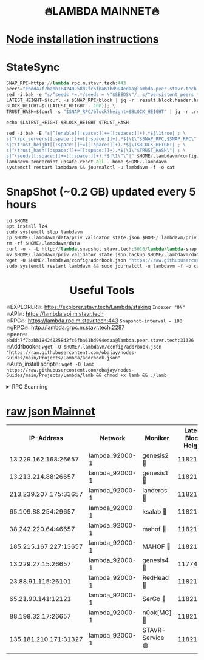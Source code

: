 <h1 align="center"> 🔥LAMBDA MAINNET🔥</h1>


[Node installation instructions](https://github.com/obajay/nodes-Guides/tree/main/Projects/Lambda)
=


# StateSync
```python
SNAP_RPC=https://lambda.rpc.m.stavr.tech:443
peers="ebdd47f7babb184240258d2fc6fba61bd994edaa@lambda.peer.stavr.tech:31326" 
sed -i.bak -e "s/^seeds *=.*/seeds = \"$SEEDS\"/; s/^persistent_peers *=.*/persistent_peers = \"$PEERS\"/" $HOME/.lambdavm/config/config.toml
LATEST_HEIGHT=$(curl -s $SNAP_RPC/block | jq -r .result.block.header.height); \
BLOCK_HEIGHT=$((LATEST_HEIGHT - 100)); \
TRUST_HASH=$(curl -s "$SNAP_RPC/block?height=$BLOCK_HEIGHT" | jq -r .result.block_id.hash)

echo $LATEST_HEIGHT $BLOCK_HEIGHT $TRUST_HASH

sed -i.bak -E "s|^(enable[[:space:]]+=[[:space:]]+).*$|\1true| ; \
s|^(rpc_servers[[:space:]]+=[[:space:]]+).*$|\1\"$SNAP_RPC,$SNAP_RPC\"| ; \
s|^(trust_height[[:space:]]+=[[:space:]]+).*$|\1$BLOCK_HEIGHT| ; \
s|^(trust_hash[[:space:]]+=[[:space:]]+).*$|\1\"$TRUST_HASH\"| ; \
s|^(seeds[[:space:]]+=[[:space:]]+).*$|\1\"\"|" $HOME/.lambdavm/config/config.toml
lambdavm tendermint unsafe-reset-all --home $HOME/.lambdavm
systemctl restart lambdavm && journalctl -u lambdavm -f -o cat

```
# SnapShot (~0.2 GB) updated every 5 hours
```python
cd $HOME
apt install lz4
sudo systemctl stop lambdavm
cp $HOME/.lambdavm/data/priv_validator_state.json $HOME/.lambdavm/priv_validator_state.json.backup
rm -rf $HOME/.lambdavm/data
curl -o - -L http://lambda.snapshot.stavr.tech:5016/lambda/lambda-snap.tar.lz4 | lz4 -c -d - | tar -x -C $HOME/.lambdavm --strip-components 2
mv $HOME/.lambdavm/priv_validator_state.json.backup $HOME/.lambdavm/data/priv_validator_state.json
wget -O $HOME/.lambdavm/config/addrbook.json "https://raw.githubusercontent.com/obajay/nodes-Guides/main/Projects/Lambda/addrbook.json"
sudo systemctl restart lambdavm && sudo journalctl -u lambdavm -f -o cat
```
 <h1 align="center"> Useful Tools</h1>

🔥EXPLORER🔥:      https://explorer.stavr.tech/Lambda/staking	        `Indexer "ON"` \
🔥API🔥: 			 		 https://lambda.api.m.stavr.tech \
🔥RPC🔥:           https://lambda.rpc.m.stavr.tech:443	              `Snapshot-interval = 100` \
🔥gRPC🔥:          http://lambda.grpc.m.stavr.tech:2287 \
🔥peer🔥:					 `ebdd47f7babb184240258d2fc6fba61bd994edaa@lambda.peer.stavr.tech:31326` \
🔥Addrbook🔥:    ```wget -O $HOME/.lambdavm/config/addrbook.json "https://raw.githubusercontent.com/obajay/nodes-Guides/main/Projects/Lambda/addrbook.json"``` \
🔥Auto_install script🔥: ```wget -O lamb https://raw.githubusercontent.com/obajay/nodes-Guides/main/Projects/Lambda/lamb && chmod +x lamb && ./lamb```


<details>
<summary>RPC Scanning</summary>

<h2 align="center"> We scan nodes in real time every 4 hours. And we provide the final result of RPC endpoints.
We cannot influence the operation of these nodes in any way. </h2>


```python
If Voting Power is higher than 0 --> then the Node is a validator of the network and may be subject to attack and be a potential threat to the chain.
```
```python
We marked such validators with a red symbol
```

</details>

[raw json Mainnet](https://rpc-check.lambm.stavr.tech/lambm/rpc-lambm-result.json)
=


<table><tr><th>IP-Address</th><th>Network</th><th>Moniker</th><th>Latest Block Height</th><th>Earliest Block Height</th><th>Catching Up</th><th>Tx Index</th><th>Voting Power</th><th>Scan Time</th></tr><tr><td>13.229.162.168:26657</td><td>lambda_92000-1</td><td>genesis2 🔴</td><td>11821719</td><td>1</td><td>False</td><td>on</td><td>16894314</td><td>2024-02-21T02:00:48.653282738UTC</td></tr><tr><td>13.213.214.88:26657</td><td>lambda_92000-1</td><td>genesis1 🔴</td><td>11821720</td><td>1</td><td>False</td><td>on</td><td>107835</td><td>2024-02-21T02:00:53.709239136UTC</td></tr><tr><td>213.239.207.175:33657</td><td>lambda_92000-1</td><td>landeros 🔴</td><td>11821718</td><td>8136001</td><td>False</td><td>off</td><td>1756383</td><td>2024-02-21T02:00:40.913198812UTC</td></tr><tr><td>65.109.88.254:29657</td><td>lambda_92000-1</td><td>ksalab 🔴</td><td>11821720</td><td>8715001</td><td>False</td><td>on</td><td>510465</td><td>2024-02-21T02:00:58.585836367UTC</td></tr><tr><td>38.242.220.64:46657</td><td>lambda_92000-1</td><td>mahof 🔴</td><td>11821721</td><td>10131001</td><td>False</td><td>off</td><td>770350</td><td>2024-02-21T02:01:03.485413959UTC</td></tr><tr><td>185.215.167.227:13657</td><td>lambda_92000-1</td><td>MAHOF 🔴</td><td>11821720</td><td>10134001</td><td>False</td><td>on</td><td>2051510</td><td>2024-02-21T02:00:52.475976059UTC</td></tr><tr><td>13.229.27.15:26657</td><td>lambda_92000-1</td><td>genesis4 🔴</td><td>11774832</td><td>11043001</td><td>False</td><td>on</td><td>9665448</td><td>2024-02-21T02:00:52.030897345UTC</td></tr><tr><td>23.88.91.115:26101</td><td>lambda_92000-1</td><td>RedHead 🔴</td><td>11821718</td><td>11721718</td><td>False</td><td>off</td><td>553202</td><td>2024-02-21T02:00:41.175746748UTC</td></tr><tr><td>65.21.90.141:12121</td><td>lambda_92000-1</td><td>SerGo 🔴</td><td>11821721</td><td>11721721</td><td>False</td><td>off</td><td>10612147</td><td>2024-02-21T02:01:03.126104246UTC</td></tr><tr><td>88.198.32.17:26657</td><td>lambda_92000-1</td><td>n0ok[MC] 🔴</td><td>11821722</td><td>11721722</td><td>False</td><td>off</td><td>1578630</td><td>2024-02-21T02:01:06.603154131UTC</td></tr><tr><td>135.181.210.171:31327</td><td>lambda_92000-1</td><td>STAVR-Service 🟢</td><td>11821720</td><td>11818501</td><td>False</td><td>on</td><td>0</td><td>2024-02-21T02:00:58.197542390UTC</td></tr></table>
